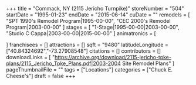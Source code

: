 +++
title = "Commack, NY (2115 Jericho Turnpike)"
storeNumber = "504"
startDate = "1995-01-23"
endDate = "2015-06-14"
cuDate = ""
remodels = [
  "SPT 1990's Remodel Program|1995-00-00",
  "CEC 2000's Remodel Program|2003-00-00"
]
stages = [
  "1-Stage|1995-00-00|2003-00-00",
  "Studio C Cappa|2003-00-00|2015-00-00"
]
animatronics = [

]
franchisees = []
attractions = []
sqft = "9480"
latitudeLongitude = ["40.84324692","-73.27908548"]
citations = []
contributors = []
downloadLinks = [
  "https://archive.org/download/2115-jericho-tpke-plans/2115_Jericho_Tpke_Plans.pdf|2003-2004 Site Remodel Plans"
]
pageThumbnailFile = ""
tags = ["Locations"]
categories = ["Chuck E. Cheese's"]
draft = false
+++
